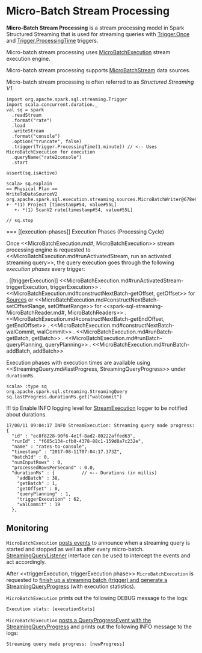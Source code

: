 # Micro-Batch Stream Processing

**Micro-Batch Stream Processing** is a stream processing model in Spark Structured Streaming that is used for streaming queries with [Trigger.Once](Trigger.md#Once) and [Trigger.ProcessingTime](Trigger.md#ProcessingTime) triggers.

Micro-batch stream processing uses [MicroBatchExecution](MicroBatchExecution.md) stream execution engine.

Micro-batch stream processing supports [MicroBatchStream](MicroBatchStream.md) data sources.

Micro-batch stream processing is often referred to as *Structured Streaming V1*.

```text
import org.apache.spark.sql.streaming.Trigger
import scala.concurrent.duration._
val sq = spark
  .readStream
  .format("rate")
  .load
  .writeStream
  .format("console")
  .option("truncate", false)
  .trigger(Trigger.ProcessingTime(1.minute)) // <-- Uses MicroBatchExecution for execution
  .queryName("rate2console")
  .start

assert(sq.isActive)

scala> sq.explain
== Physical Plan ==
WriteToDataSourceV2 org.apache.spark.sql.execution.streaming.sources.MicroBatchWriter@678e6267
+- *(1) Project [timestamp#54, value#55L]
   +- *(1) ScanV2 rate[timestamp#54, value#55L]

// sq.stop
```

=== [[execution-phases]] Execution Phases (Processing Cycle)

Once <<MicroBatchExecution.md#, MicroBatchExecution>> stream processing engine is requested to <<MicroBatchExecution.md#runActivatedStream, run an activated streaming query>>, the query execution goes through the following *execution phases* every trigger:

. [[triggerExecution]] <<MicroBatchExecution.md#runActivatedStream-triggerExecution, triggerExecution>>
. <<MicroBatchExecution.md#constructNextBatch-getOffset, getOffset>> for [Sources](Source.md) or <<MicroBatchExecution.md#constructNextBatch-setOffsetRange, setOffsetRange>> for <<spark-sql-streaming-MicroBatchReader.md#, MicroBatchReaders>>
. <<MicroBatchExecution.md#constructNextBatch-getEndOffset, getEndOffset>>
. <<MicroBatchExecution.md#constructNextBatch-walCommit, walCommit>>
. <<MicroBatchExecution.md#runBatch-getBatch, getBatch>>
. <<MicroBatchExecution.md#runBatch-queryPlanning, queryPlanning>>
. <<MicroBatchExecution.md#runBatch-addBatch, addBatch>>

Execution phases with execution times are available using <<StreamingQuery.md#lastProgress, StreamingQueryProgress>> under `durationMs`.

```text
scala> :type sq
org.apache.spark.sql.streaming.StreamingQuery
sq.lastProgress.durationMs.get("walCommit")
```

!!! tip
    Enable INFO logging level for [StreamExecution](StreamExecution.md#logging) logger to be notified about durations.

```text
17/08/11 09:04:17 INFO StreamExecution: Streaming query made progress: {
  "id" : "ec8f8228-90f6-4e1f-8ad2-80222affed63",
  "runId" : "f605c134-cfb0-4378-88c1-159d8a7c232e",
  "name" : "rates-to-console",
  "timestamp" : "2017-08-11T07:04:17.373Z",
  "batchId" : 0,
  "numInputRows" : 0,
  "processedRowsPerSecond" : 0.0,
  "durationMs" : {          // <-- Durations (in millis)
    "addBatch" : 38,
    "getBatch" : 1,
    "getOffset" : 0,
    "queryPlanning" : 1,
    "triggerExecution" : 62,
    "walCommit" : 19
  },
```

## Monitoring

`MicroBatchExecution` [posts events](monitoring/ProgressReporter.md#postEvent) to announce when a streaming query is started and stopped as well as after every micro-batch. [StreamingQueryListener](monitoring/StreamingQueryListener.md) interface can be used to intercept the events and act accordingly.

After <<triggerExecution, triggerExecution phase>> `MicroBatchExecution` is requested to [finish up a streaming batch (trigger) and generate a StreamingQueryProgress](monitoring/ProgressReporter.md#finishTrigger) (with execution statistics).

`MicroBatchExecution` prints out the following DEBUG message to the logs:

```text
Execution stats: [executionStats]
```

`MicroBatchExecution` [posts a QueryProgressEvent with the StreamingQueryProgress](monitoring/ProgressReporter.md#updateProgress) and prints out the following INFO message to the logs:

```text
Streaming query made progress: [newProgress]
```
